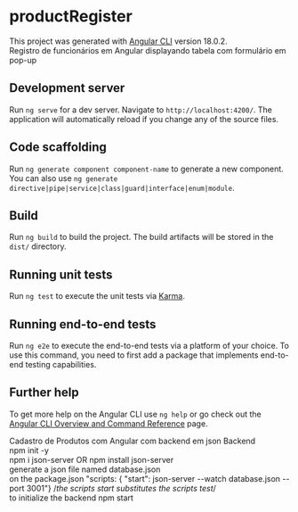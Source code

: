 # productRegister

This project was generated with [Angular CLI](https://github.com/angular/angular-cli) version 18.0.2. <br>
Registro de funcionários em Angular displayando tabela com formulário em pop-up

## Development server

Run `ng serve` for a dev server. Navigate to `http://localhost:4200/`. The application will automatically reload if you change any of the source files.

## Code scaffolding

Run `ng generate component component-name` to generate a new component. You can also use `ng generate directive|pipe|service|class|guard|interface|enum|module`.

## Build

Run `ng build` to build the project. The build artifacts will be stored in the `dist/` directory.

## Running unit tests

Run `ng test` to execute the unit tests via [Karma](https://karma-runner.github.io).

## Running end-to-end tests

Run `ng e2e` to execute the end-to-end tests via a platform of your choice. To use this command, you need to first add a package that implements end-to-end testing capabilities.

## Further help

To get more help on the Angular CLI use `ng help` or go check out the [Angular CLI Overview and Command Reference](https://angular.dev/tools/cli) page.




Cadastro de Produtos com Angular com backend em json
Backend <br>
npm init -y  <br>
npm i json-server  OR  npm install json-server  <br>
generate a json file        named database.json  <br>
on the package.json         "scripts: { "start": json-server --watch database.json --port 3001"}      /*the scripts start substitutes the scripts test*/  <br>
to initialize the backend    npm start  <br>
